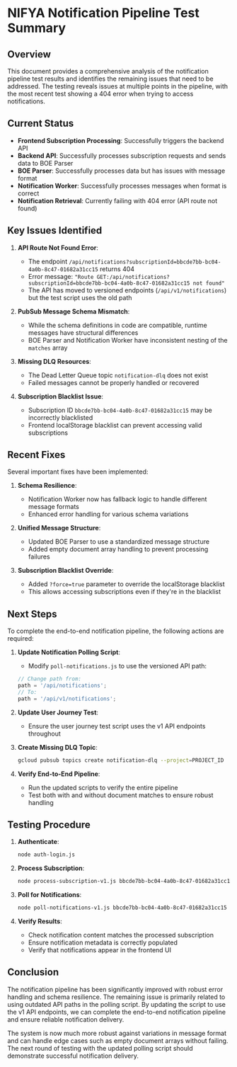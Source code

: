 # NIFYA Notification Pipeline Test Summary

## Overview

This document provides a comprehensive analysis of the notification pipeline test results and identifies the remaining issues that need to be addressed. The testing reveals issues at multiple points in the pipeline, with the most recent test showing a 404 error when trying to access notifications.

## Current Status

- **Frontend Subscription Processing**: Successfully triggers the backend API
- **Backend API**: Successfully processes subscription requests and sends data to BOE Parser
- **BOE Parser**: Successfully processes data but has issues with message format
- **Notification Worker**: Successfully processes messages when format is correct
- **Notification Retrieval**: Currently failing with 404 error (API route not found)

## Key Issues Identified

1. **API Route Not Found Error**:
   - The endpoint `/api/notifications?subscriptionId=bbcde7bb-bc04-4a0b-8c47-01682a31cc15` returns 404
   - Error message: `"Route GET:/api/notifications?subscriptionId=bbcde7bb-bc04-4a0b-8c47-01682a31cc15 not found"`
   - The API has moved to versioned endpoints (`/api/v1/notifications`) but the test script uses the old path

2. **PubSub Message Schema Mismatch**:
   - While the schema definitions in code are compatible, runtime messages have structural differences
   - BOE Parser and Notification Worker have inconsistent nesting of the `matches` array

3. **Missing DLQ Resources**:
   - The Dead Letter Queue topic `notification-dlq` does not exist
   - Failed messages cannot be properly handled or recovered

4. **Subscription Blacklist Issue**:
   - Subscription ID `bbcde7bb-bc04-4a0b-8c47-01682a31cc15` may be incorrectly blacklisted
   - Frontend localStorage blacklist can prevent accessing valid subscriptions

## Recent Fixes

Several important fixes have been implemented:

1. **Schema Resilience**:
   - Notification Worker now has fallback logic to handle different message formats
   - Enhanced error handling for various schema variations

2. **Unified Message Structure**:
   - Updated BOE Parser to use a standardized message structure
   - Added empty document array handling to prevent processing failures

3. **Subscription Blacklist Override**:
   - Added `?force=true` parameter to override the localStorage blacklist
   - This allows accessing subscriptions even if they're in the blacklist

## Next Steps

To complete the end-to-end notification pipeline, the following actions are required:

1. **Update Notification Polling Script**:
   - Modify `poll-notifications.js` to use the versioned API path:
   ```javascript
   // Change path from:
   path = '/api/notifications';
   // To:
   path = '/api/v1/notifications';
   ```

2. **Update User Journey Test**:
   - Ensure the user journey test script uses the v1 API endpoints throughout

3. **Create Missing DLQ Topic**:
   ```bash
   gcloud pubsub topics create notification-dlq --project=PROJECT_ID
   ```

4. **Verify End-to-End Pipeline**:
   - Run the updated scripts to verify the entire pipeline 
   - Test both with and without document matches to ensure robust handling

## Testing Procedure

1. **Authenticate**:
   ```bash
   node auth-login.js
   ```

2. **Process Subscription**:
   ```bash
   node process-subscription-v1.js bbcde7bb-bc04-4a0b-8c47-01682a31cc15
   ```

3. **Poll for Notifications**:
   ```bash
   node poll-notifications-v1.js bbcde7bb-bc04-4a0b-8c47-01682a31cc15
   ```

4. **Verify Results**:
   - Check notification content matches the processed subscription
   - Ensure notification metadata is correctly populated
   - Verify that notifications appear in the frontend UI

## Conclusion

The notification pipeline has been significantly improved with robust error handling and schema resilience. The remaining issue is primarily related to using outdated API paths in the polling script. By updating the script to use the v1 API endpoints, we can complete the end-to-end notification pipeline and ensure reliable notification delivery.

The system is now much more robust against variations in message format and can handle edge cases such as empty document arrays without failing. The next round of testing with the updated polling script should demonstrate successful notification delivery.